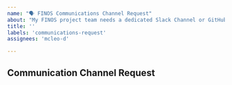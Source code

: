 ```yaml
---
name: "🗣 FINOS Communications Channel Request"
about: "My FINOS project team needs a dedicated Slack Channel or GitHub Team Discussions"
title: ''
labels: 'communications-request'
assignees: 'mcleo-d'

---
```


## Communication Channel Request
